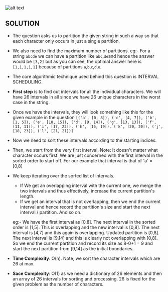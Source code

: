![alt text](https://raw.githubusercontent.com/DivyaGodayal/CoderChef-Kitchen/master/Images/Partition-Labels.png)

## SOLUTION

* The question asks us to partition the given string in such a way so that each character only occurs in just a single partition. 
* We also need to find the maximum number of partitions. eg:- For a string `abcde` we can have a partition like `abc`,`de`and hence the answer would be `[3,2]` but as you can see, the optimal answer here is `[1,1,1,1,1]` because of partitions `a`,`b`,`c`,`d`,`e`.
* The core algorithmic technique used behind this question is INTERVAL SCHEDULING. 
* **First step** is to find out intervals for all the individual characters. We will have 26 intervals in all since we have 26 unique characters in the worst case in the string.
* Once we have the intervals, they will look something like this for the given example in the question `[('a', [0, 8]), ('c', [4, 7]), ('b', [1, 5]), ('e', [10, 15]), ('d', [9, 14]), ('g', [13, 13]), ('f', [11, 11]), ('i', [17, 22]), ('h', [16, 19]), ('k', [20, 20]), ('j', [18, 23]), ('l', [21, 21])]`
* Now we need to sort these intervals according to the starting indices. 
* Then, we start from the very first interval. Note: It doesn't matter what character occurs first. We are just concerned with the first interval in the sorted order to start off. For our example that interval is that of 'a' = [0,8]
* We keep iterating over the sorted list of intervals. 
  * If We get an overlapping interval with the current one, we merge the two intervals and thus effectively, increase the current partition's length.
  * If we get an interval that is not overlapping, then we end the current interval and hence record the partition's size and start the next interval / partition. And so on. 

  eg:- We have the first interval as [0,8]. The next interval in the sorted order is [1,5]. This is overlapping and the new interval is [0,8]. The next interval is [4,7] and this again is overlapping. Updated partition is [0,8]. The next interval is [9,14] and this is clearly not overlapping with [0,8]. So we end the current partition and record its size as 8-0+1 = 9 and start the next partition from [9,14] as the initial boundaries. 
* **Time Complexity**: O(n). Note, we sort the character intervals which are 26 at max. 
* **Sace Complexity**: O(1) as we need a dictionary of 26 elements and then an array of 26 intervals for sorting and processing. 26 is fixed for the given problem as the number of characters. 
